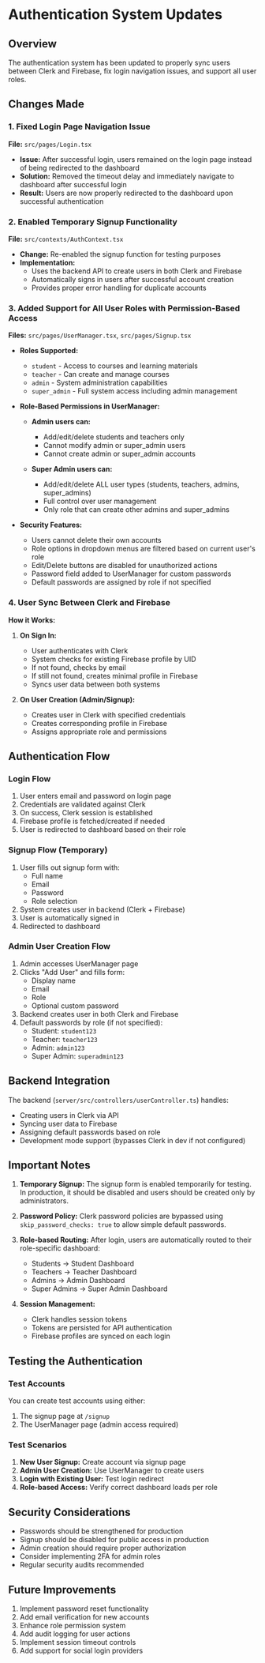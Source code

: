 # Authentication System Updates

## Overview
The authentication system has been updated to properly sync users between Clerk and Firebase, fix login navigation issues, and support all user roles.

## Changes Made

### 1. Fixed Login Page Navigation Issue
**File:** `src/pages/Login.tsx`
- **Issue:** After successful login, users remained on the login page instead of being redirected to the dashboard
- **Solution:** Removed the timeout delay and immediately navigate to dashboard after successful login
- **Result:** Users are now properly redirected to the dashboard upon successful authentication

### 2. Enabled Temporary Signup Functionality
**File:** `src/contexts/AuthContext.tsx`
- **Change:** Re-enabled the signup function for testing purposes
- **Implementation:** 
  - Uses the backend API to create users in both Clerk and Firebase
  - Automatically signs in users after successful account creation
  - Provides proper error handling for duplicate accounts

### 3. Added Support for All User Roles with Permission-Based Access
**Files:** `src/pages/UserManager.tsx`, `src/pages/Signup.tsx`
- **Roles Supported:**
  - `student` - Access to courses and learning materials
  - `teacher` - Can create and manage courses
  - `admin` - System administration capabilities
  - `super_admin` - Full system access including admin management
  
- **Role-Based Permissions in UserManager:**
  - **Admin users can:**
    - Add/edit/delete students and teachers only
    - Cannot modify admin or super_admin users
    - Cannot create admin or super_admin accounts
  
  - **Super Admin users can:**
    - Add/edit/delete ALL user types (students, teachers, admins, super_admins)
    - Full control over user management
    - Only role that can create other admins and super_admins
  
- **Security Features:**
  - Users cannot delete their own accounts
  - Role options in dropdown menus are filtered based on current user's role
  - Edit/Delete buttons are disabled for unauthorized actions
  - Password field added to UserManager for custom passwords
  - Default passwords are assigned by role if not specified

### 4. User Sync Between Clerk and Firebase
**How it Works:**
1. **On Sign In:**
   - User authenticates with Clerk
   - System checks for existing Firebase profile by UID
   - If not found, checks by email
   - If still not found, creates minimal profile in Firebase
   - Syncs user data between both systems

2. **On User Creation (Admin/Signup):**
   - Creates user in Clerk with specified credentials
   - Creates corresponding profile in Firebase
   - Assigns appropriate role and permissions

## Authentication Flow

### Login Flow
1. User enters email and password on login page
2. Credentials are validated against Clerk
3. On success, Clerk session is established
4. Firebase profile is fetched/created if needed
5. User is redirected to dashboard based on their role

### Signup Flow (Temporary)
1. User fills out signup form with:
   - Full name
   - Email
   - Password
   - Role selection
2. System creates user in backend (Clerk + Firebase)
3. User is automatically signed in
4. Redirected to dashboard

### Admin User Creation Flow
1. Admin accesses UserManager page
2. Clicks "Add User" and fills form:
   - Display name
   - Email
   - Role
   - Optional custom password
3. Backend creates user in both Clerk and Firebase
4. Default passwords by role (if not specified):
   - Student: `student123`
   - Teacher: `teacher123`
   - Admin: `admin123`
   - Super Admin: `superadmin123`

## Backend Integration

The backend (`server/src/controllers/userController.ts`) handles:
- Creating users in Clerk via API
- Syncing user data to Firebase
- Assigning default passwords based on role
- Development mode support (bypasses Clerk in dev if not configured)

## Important Notes

1. **Temporary Signup:** The signup form is enabled temporarily for testing. In production, it should be disabled and users should be created only by administrators.

2. **Password Policy:** Clerk password policies are bypassed using `skip_password_checks: true` to allow simple default passwords.

3. **Role-based Routing:** After login, users are automatically routed to their role-specific dashboard:
   - Students → Student Dashboard
   - Teachers → Teacher Dashboard
   - Admins → Admin Dashboard
   - Super Admins → Super Admin Dashboard

4. **Session Management:** 
   - Clerk handles session tokens
   - Tokens are persisted for API authentication
   - Firebase profiles are synced on each login

## Testing the Authentication

### Test Accounts
You can create test accounts using either:
1. The signup page at `/signup`
2. The UserManager page (admin access required)

### Test Scenarios
1. **New User Signup:** Create account via signup page
2. **Admin User Creation:** Use UserManager to create users
3. **Login with Existing User:** Test login redirect
4. **Role-based Access:** Verify correct dashboard loads per role

## Security Considerations

- Passwords should be strengthened for production
- Signup should be disabled for public access in production
- Admin creation should require proper authorization
- Consider implementing 2FA for admin roles
- Regular security audits recommended

## Future Improvements

1. Implement password reset functionality
2. Add email verification for new accounts
3. Enhance role permission system
4. Add audit logging for user actions
5. Implement session timeout controls
6. Add support for social login providers